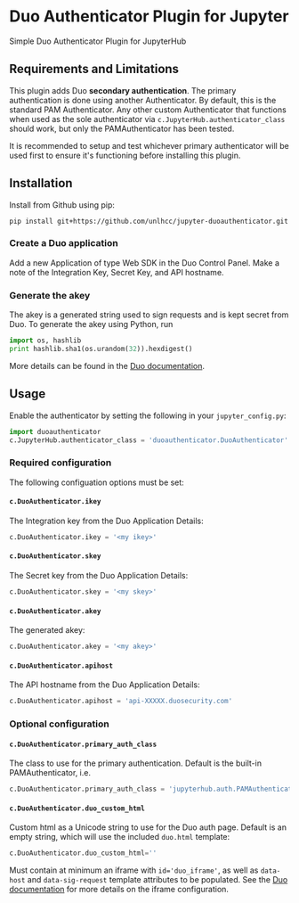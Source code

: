 # Duo Authenticator Plugin for Jupyter #

Simple Duo Authenticator Plugin for JupyterHub

## Requirements and Limitations ##

This plugin adds Duo **secondary authentication**.  The primary authentication
is done using another Authenticator.  By default, this is the standard PAM
Authenticator.  Any other custom Authenticator that functions when used as
the sole authenticator via `c.JupyterHub.authenticator_class` should work, but
only the PAMAuthenticator has been tested.

It is recommended to setup and test whichever primary authenticator will be used
first to ensure it's functioning before installing this plugin.

## Installation ##

Install from Github using pip:

```
pip install git+https://github.com/unlhcc/jupyter-duoauthenticator.git
```

### Create a Duo application ###

Add a new Application of type Web SDK in the Duo Control Panel.  Make a note of
the Integration Key, Secret Key, and API hostname.

### Generate the akey ###

The akey is a generated string used to sign requests and is kept secret from Duo.
To generate the akey using Python, run

```python
import os, hashlib
print hashlib.sha1(os.urandom(32)).hexdigest()
```

More details can be found in the [Duo documentation](https://duo.com/docs/duoweb).

## Usage ##

Enable the authenticator by setting the following in your `jupyter_config.py`:

```python
import duoauthenticator
c.JupyterHub.authenticator_class = 'duoauthenticator.DuoAuthenticator'
```

### Required configuration ###

The following configuation options must be set:

#### `c.DuoAuthenticator.ikey` ####

The Integration key from the Duo Application Details:

```python
c.DuoAuthenticator.ikey = '<my ikey>'
```

#### `c.DuoAuthenticator.skey` ####

The Secret key from the Duo Application Details:

```python
c.DuoAuthenticator.skey = '<my skey>'
```

#### `c.DuoAuthenticator.akey` ####

The generated akey:

```python
c.DuoAuthenticator.akey = '<my akey>'
```

#### `c.DuoAuthenticator.apihost` ####

The API hostname from the Duo Application Details:

```python
c.DuoAuthenticator.apihost = 'api-XXXXX.duosecurity.com'
```

### Optional configuration ###

#### `c.DuoAuthenticator.primary_auth_class` ####

The class to use for the primary authentication.  Default is the built-in
PAMAuthenticator, i.e.

```python
c.DuoAuthenticator.primary_auth_class = 'jupyterhub.auth.PAMAuthenticator'
```

#### `c.DuoAuthenticator.duo_custom_html` ####

Custom html as a Unicode string to use for the Duo auth page.  Default is an
empty string, which will use the included `duo.html` template:

```python
c.DuoAuthenticator.duo_custom_html=''
```

Must contain at minimum an iframe with `id='duo_iframe'`, as well as `data-host`
and `data-sig-request` template attributes to be populated.  See
the [Duo documentation](https://duo.com/docs/duoweb#appendices) for more details
on the iframe configuration.
